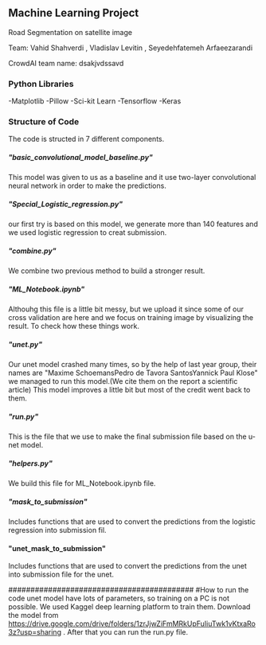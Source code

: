 ## Machine Learning Project
Road Segmentation on satellite image

Team: Vahid Shahverdi , Vladislav Levitin , Seyedehfatemeh Arfaeezarandi

CrowdAI team name: dsakjvdssavd 

### Python Libraries
-Matplotlib
-Pillow
-Sci-kit Learn
-Tensorflow
-Keras


### Structure of Code
The code is structed in 7 different components.

##### "basic_convolutional_model_baseline.py"
This model was given to us as a baseline and it use two-layer convolutional neural network in order to make the predictions.

##### "Special_Logistic_regression.py"
our first try is based on this model, we generate more than 140 features and we used logistic regression to creat submission.

##### "combine.py"
We combine two previous method to build a stronger result.
##### "ML_Notebook.ipynb"
Althouhg this file is a little bit messy, but we upload it since some of our cross validation are here
and we focus on training image by visualizing the result. To check how these things work.

##### "unet.py"

Our unet model crashed many times, so by the help of last year group, their names are "Maxime SchoemansPedro de Tavora SantosYannick Paul Klose"
we managed to run this model.(We cite them on the report a scientific article)
This model improves a little bit but most of the credit went back to them.

##### "run.py"

This is the file that we use to make the final submission file based on the u-net model.

##### "helpers.py"
We build this file for ML_Notebook.ipynb file.

##### "mask_to_submission"
Includes functions that are used to convert the predictions from the logistic regression into submission fil.
#### "unet_mask_to_submission"
Includes functions that are used to convert the predictions from the unet into submission file for the unet.

##########################################
#How to run the code
unet model have lots of parameters, so training on a PC is not possible. We used Kaggel deep learning platform to train them.
Download the model from  https://drive.google.com/drive/folders/1zrJjwZiFmMRkUpFuIiuTwk1vKtxaRo3z?usp=sharing . After that you can run the run.py file.


